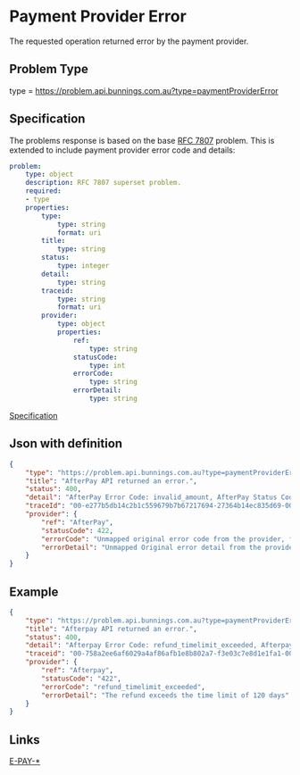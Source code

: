 # Payment Provider Error

The requested operation returned error by the payment provider.

## Problem Type

type = https://problem.api.bunnings.com.au?type=paymentProviderError

## Specification

The problems response is based on the base [RFC 7807](https://tools.ietf.org/html/rfc7807) problem. 
This is extended to include payment provider error code and details:

```yaml
problem:
    type: object
    description: RFC 7807 superset problem.
    required:
    - type
    properties:
        type:
            type: string
            format: uri
        title:
            type: string
        status:
            type: integer
        detail:
            type: string
        traceid:
            type: string
            format: uri
        provider:
            type: object
            properties:
                ref:
                    type: string
                statusCode:
                    type: int
                errorCode:
                    type: string
                errorDetail:
                    type: string

```
[Specification](./providerValidationError.yaml)

## Json with definition

```json
{
    "type": "https://problem.api.bunnings.com.au?type=paymentProviderError",
    "title": "AfterPay API returned an error.",
    "status": 400,
    "detail": "AfterPay Error Code: invalid_amount, AfterPay Status Code: 422, AfterPay Error Message: Refund amount exceeded open to refund amount.",
    "traceId": "00-e277b5db14c2b1c559679b7b67217694-27364b14ec835d69-00",
    "provider": {
        "ref": "AfterPay",
        "statusCode": 422,
        "errorCode": "Unmapped original error code from the provider, for example invalid_amount",
        "errorDetail": "Unmapped Original error detail from the provider, example Refund amount exceeded open to refund amount"
    }
}
```
## Example

```json
{
    "type": "https://problem.api.bunnings.com.au?type=paymentProviderError",
    "title": "Afterpay API returned an error.",
    "status": 400,
    "detail": "Afterpay Error Code: refund_timelimit_exceeded, Afterpay Status Code: 422, Afterpay Error Message: The refund exceeds the time limit of 120 days.",
    "traceid": "00-758a2ee6af6029a4af86afb1e8b802a7-f3e03c7e8d1e1fa1-00",
    "provider": {
        "ref": "Afterpay",
        "statusCode": "422",
        "errorCode": "refund_timelimit_exceeded",
        "errorDetail": "The refund exceeds the time limit of 120 days"
    }
}
```

## Links

[E-PAY-*](./?codes=errorCodesPayment)